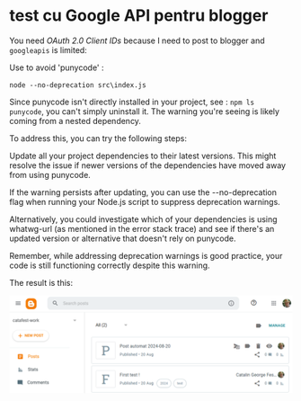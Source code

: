 # test cu Google API pentru blogger 

You need *OAuth 2.0 Client IDs* because I need to post to blogger and ```googleapis``` is limited: 

Use to avoid 'punycode' :
```
node --no-deprecation src\index.js
```
Since punycode isn't directly installed in your project, see : ```npm ls punycode```, you can't simply uninstall it. The warning you're seeing is likely coming from a nested dependency.

To address this, you can try the following steps:

Update all your project dependencies to their latest versions. This might resolve the issue if newer versions of the dependencies have moved away from using punycode.

If the warning persists after updating, you can use the --no-deprecation flag when running your Node.js script to suppress deprecation warnings.

Alternatively, you could investigate which of your dependencies is using whatwg-url (as mentioned in the error stack trace) and see if there's an updated version or alternative that doesn't rely on punycode.

Remember, while addressing deprecation warnings is good practice, your code is still functioning correctly despite this warning.

The result is this: 

![Alt blogger autometed text](screen_shot_blogger.bmp)
